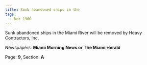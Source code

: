 ```yaml
---  
title: Sunk abandoned ships in the  
tags:  
  - Dec 1960  
---  
```

  
Sunk abandoned ships in the Miami River will be removed by Heavy Contractors, Inc.  
  
Newspapers: **Miami Morning News or The Miami Herald**  
  
Page: **9**, Section: **A** 
